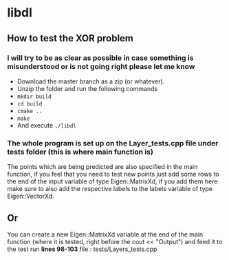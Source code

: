 # libdl

## How to test the XOR problem

### I will try to be as clear as possible in case something is misunderstood or is not going right please let me know

* Download the master branch as a zip (or whatever).
* Unzip the folder and run the following commands
* ```mkdir build```
* ```cd build```
* ```cmake ..```
* ```make```
* And execute ```./libdl```

### The whole program is set up on the Layer_tests.cpp file under tests folder (this is where **main** function is)
 The points which are being predicted are also specified in the main function, if you feel that you need to test new points
 just add some rows to the end of the input variable of type Eigen::MatrixXd, if you add them here make sure to also add
 the respective labels to the labels variable of type Eigen::VectorXd.

 ## Or

 You can create a new Eigen::MatrixXd variable at the end of the main function (where it is tested, right before the
  cout << "Output") and feed it to the test run **lines 98-103** file : tests/Layers_tests.cpp